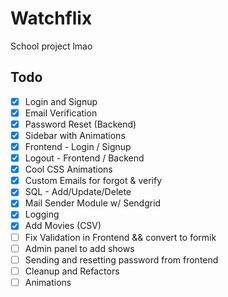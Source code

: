 # Watchflix 

School project lmao

## Todo

- [x] Login and Signup
- [x] Email Verification
- [x] Password Reset (Backend)
- [x] Sidebar with Animations
- [x] Frontend - Login / Signup
- [x] Logout - Frontend / Backend
- [x] Cool CSS Animations
- [x] Custom Emails for forgot & verify
- [x] SQL - Add/Update/Delete
- [x] Mail Sender Module w/ Sendgrid
- [x] Logging
- [x] Add Movies (CSV)
- [ ] Fix Validation in Frontend && convert to formik
- [ ] Admin panel to add shows
- [ ] Sending and resetting password from frontend
- [ ] Cleanup and Refactors
- [ ] Animations